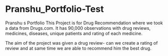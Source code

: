 # Pranshu_Portfolio-Test
Pranshu s Portfolio
This Project is for Drug Recommendation where we took a data from Drugs.com. It has 90,000 observations with drug reviews, medicines, diseases, unique patients and rating of each medicine. 

The aim of the project was given a drug review- can we create a rating of review and at same time we are able to recommend him the best drug.
